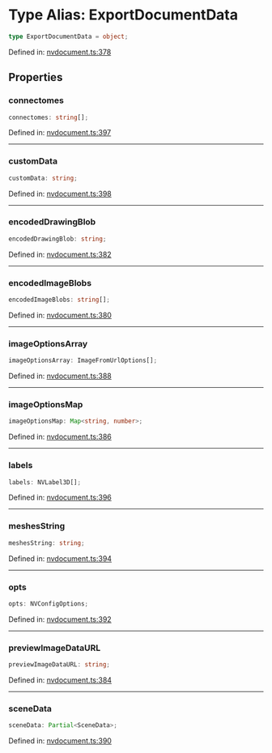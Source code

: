 # Type Alias: ExportDocumentData

```ts
type ExportDocumentData = object;
```

Defined in: [nvdocument.ts:378](https://github.com/thewtex/niivue/blob/main/packages/niivue/src/nvdocument.ts#L378)

## Properties

### connectomes

```ts
connectomes: string[];
```

Defined in: [nvdocument.ts:397](https://github.com/thewtex/niivue/blob/main/packages/niivue/src/nvdocument.ts#L397)

---

### customData

```ts
customData: string;
```

Defined in: [nvdocument.ts:398](https://github.com/thewtex/niivue/blob/main/packages/niivue/src/nvdocument.ts#L398)

---

### encodedDrawingBlob

```ts
encodedDrawingBlob: string;
```

Defined in: [nvdocument.ts:382](https://github.com/thewtex/niivue/blob/main/packages/niivue/src/nvdocument.ts#L382)

---

### encodedImageBlobs

```ts
encodedImageBlobs: string[];
```

Defined in: [nvdocument.ts:380](https://github.com/thewtex/niivue/blob/main/packages/niivue/src/nvdocument.ts#L380)

---

### imageOptionsArray

```ts
imageOptionsArray: ImageFromUrlOptions[];
```

Defined in: [nvdocument.ts:388](https://github.com/thewtex/niivue/blob/main/packages/niivue/src/nvdocument.ts#L388)

---

### imageOptionsMap

```ts
imageOptionsMap: Map<string, number>;
```

Defined in: [nvdocument.ts:386](https://github.com/thewtex/niivue/blob/main/packages/niivue/src/nvdocument.ts#L386)

---

### labels

```ts
labels: NVLabel3D[];
```

Defined in: [nvdocument.ts:396](https://github.com/thewtex/niivue/blob/main/packages/niivue/src/nvdocument.ts#L396)

---

### meshesString

```ts
meshesString: string;
```

Defined in: [nvdocument.ts:394](https://github.com/thewtex/niivue/blob/main/packages/niivue/src/nvdocument.ts#L394)

---

### opts

```ts
opts: NVConfigOptions;
```

Defined in: [nvdocument.ts:392](https://github.com/thewtex/niivue/blob/main/packages/niivue/src/nvdocument.ts#L392)

---

### previewImageDataURL

```ts
previewImageDataURL: string;
```

Defined in: [nvdocument.ts:384](https://github.com/thewtex/niivue/blob/main/packages/niivue/src/nvdocument.ts#L384)

---

### sceneData

```ts
sceneData: Partial<SceneData>;
```

Defined in: [nvdocument.ts:390](https://github.com/thewtex/niivue/blob/main/packages/niivue/src/nvdocument.ts#L390)
